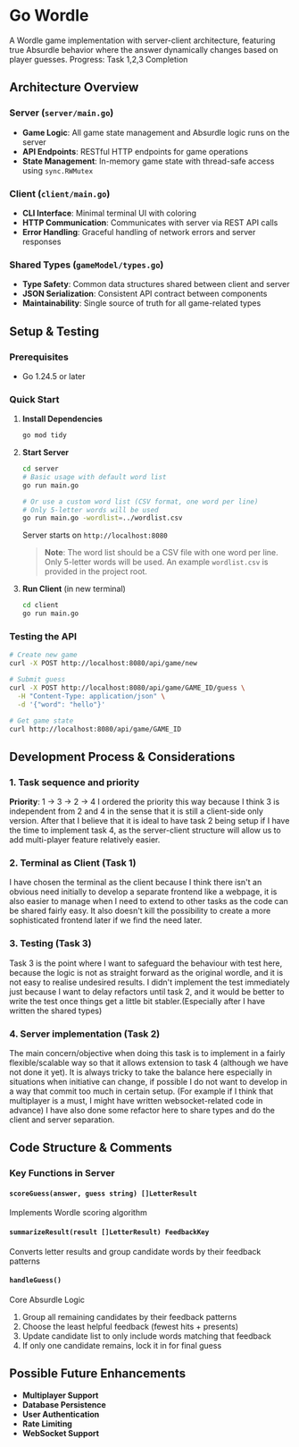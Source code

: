 # Go Wordle

A Wordle game implementation with server-client architecture, featuring true Absurdle behavior where the answer dynamically changes based on player guesses.
Progress: Task 1,2,3 Completion

## Architecture Overview

### Server (`server/main.go`)

- **Game Logic**: All game state management and Absurdle logic runs on the server
- **API Endpoints**: RESTful HTTP endpoints for game operations
- **State Management**: In-memory game state with thread-safe access using `sync.RWMutex`

### Client (`client/main.go`)

- **CLI Interface**: Minimal terminal UI with coloring
- **HTTP Communication**: Communicates with server via REST API calls
- **Error Handling**: Graceful handling of network errors and server responses

### Shared Types (`gameModel/types.go`)

- **Type Safety**: Common data structures shared between client and server
- **JSON Serialization**: Consistent API contract between components
- **Maintainability**: Single source of truth for all game-related types

## Setup & Testing

### Prerequisites

- Go 1.24.5 or later

### Quick Start

1. **Install Dependencies**

   ```bash
   go mod tidy
   ```

2. **Start Server**

   ```bash
   cd server
   # Basic usage with default word list
   go run main.go

   # Or use a custom word list (CSV format, one word per line)
   # Only 5-letter words will be used
   go run main.go -wordlist=../wordlist.csv
   ```

   Server starts on `http://localhost:8080`

   > **Note**: The word list should be a CSV file with one word per line. Only 5-letter words will be used. An example `wordlist.csv` is provided in the project root.

3. **Run Client** (in new terminal)
   ```bash
   cd client
   go run main.go
   ```

### Testing the API

```bash
# Create new game
curl -X POST http://localhost:8080/api/game/new

# Submit guess
curl -X POST http://localhost:8080/api/game/GAME_ID/guess \
  -H "Content-Type: application/json" \
  -d '{"word": "hello"}'

# Get game state
curl http://localhost:8080/api/game/GAME_ID
```

## Development Process & Considerations

### 1. Task sequence and priority

**Priority**: 1 -> 3 -> 2 -> 4
I ordered the priority this way because I think 3 is independent from 2 and 4 in the sense that it is still a client-side only version. After that I believe that it is ideal to have task 2 being setup if I have the time to implement task 4, as the server-client structure will allow us to add multi-player feature relatively easier.

### 2. Terminal as Client (Task 1)

I have chosen the terminal as the client because I think there isn't an obvious need initially to develop a separate frontend like a webpage, it is also easier to manage when I need to extend to other tasks as the code can be shared fairly easy. It also doesn't kill the possibility to create a more sophisticated frontend later if we find the need later.

### 3. Testing (Task 3)

Task 3 is the point where I want to safeguard the behaviour with test here, because the logic is not as straight forward as the original wordle, and it is not easy to realise undesired results. I didn't implement the test immediately just because I want to delay refactors until task 2, and it would be better to write the test once things get a little bit stabler.(Especially after I have written the shared types)

### 4. Server implementation (Task 2)

The main concern/objective when doing this task is to implement in a fairly flexible/scalable way so that it allows extension to task 4 (although we have not done it yet). It is always tricky to take the balance here especially in situations when initiative can change, if possible I do not want to develop in a way that commit too much in certain setup. (For example if I think that multiplayer is a must, I might have written websocket-related code in advance)
I have also done some refactor here to share types and do the client and server separation.

## Code Structure & Comments

### Key Functions in Server

#### `scoreGuess(answer, guess string) []LetterResult`

Implements Wordle scoring algorithm

#### `summarizeResult(result []LetterResult) FeedbackKey`

Converts letter results and group candidate words by their feedback patterns

#### `handleGuess()`

Core Absurdle Logic

1. Group all remaining candidates by their feedback patterns
2. Choose the least helpful feedback (fewest hits + presents)
3. Update candidate list to only include words matching that feedback
4. If only one candidate remains, lock it in for final guess

## Possible Future Enhancements

- **Multiplayer Support**
- **Database Persistence**
- **User Authentication**
- **Rate Limiting**
- **WebSocket Support**
